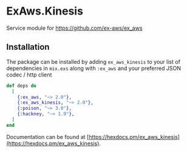 # ExAws.Kinesis

Service module for https://github.com/ex-aws/ex_aws

## Installation

The package can be installed by adding `ex_aws_kinesis` to your list of dependencies in `mix.exs`
along with `:ex_aws` and your preferred JSON codec / http client

```elixir
def deps do
  [
    {:ex_aws, "~> 2.0"},
    {:ex_aws_kinesis, "~> 2.0"},
    {:poison, "~> 3.0"},
    {:hackney, "~> 1.9"},
  ]
end
```

Documentation can be found at [https://hexdocs.pm/ex_aws_kinesis](https://hexdocs.pm/ex_aws_kinesis).
